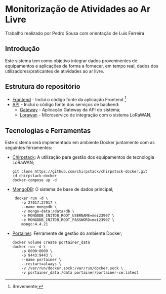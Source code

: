 # Monitorização de Atividades ao Ar Livre
Trabalho realizado por Pedro Sousa com orientação de Luís Ferreira

## Introdução
Este sistema tem como objetivo integrar dados proveninentes de equipamentos e aplicações de forma a fornecer, em tempo real, dados dos utilizadores/praticantes de atividades ao ar livre.

## Estrutura do repositório
- [Frontend](./frontend) - Incluí o código fonte da aplicação Frontend [^1]
- [API](./api) - Incluí o código fonte dos serviços de backend:
    - [Gateway](./api/gateway) - Aplicação Gateway da API do sistema;
    - [Lorawan](./api/lorawan) - Microserviço de integração com o sistema LoRaWAN;

## Tecnologias e Ferramentas
Este sistema será implementado em ambiente Docker juntamente com as seguintes ferramentes:
- [Chirpstack](https://www.chirpstack.io/docs/getting-started/docker.html): A utilização para gestão dos equipamentos de tecnologia LoRaWAN;
    ```
    git clone https://github.com/chirpstack/chirpstack-docker.git
    cd chirpstack-docker
    docker-compose up -d
    ```
- [MongoDB](https://hub.docker.com/_/mongo): O sistema de base de dados principal;
    ```
     docker run -d \
        -p 27017:27017 \
        --name mongodb \
        -v mongo-data:/data/db \
        -e MONGODB_INITDB_ROOT_USERNAME=mei23907 \
        -e MONGODB_INITDB_ROOT_PASSWORD=mei23907 \
        mongo:4.4.21
    ```
- [Portainer](https://docs.portainer.io/start/install-ce): Ferramente de gestão do ambiente Docker;
    ```
    docker volume create portainer_data
    docker run -d \
        -p 8000:8000 \
        -p 9443:9443 \
        --name portainer \
        --restart=always \
        -v /var/run/docker.sock:/var/run/docker.sock \
        -v portainer_data:/data portainer/portainer-ce:latest
    ```
[^1]: Brevemente;
